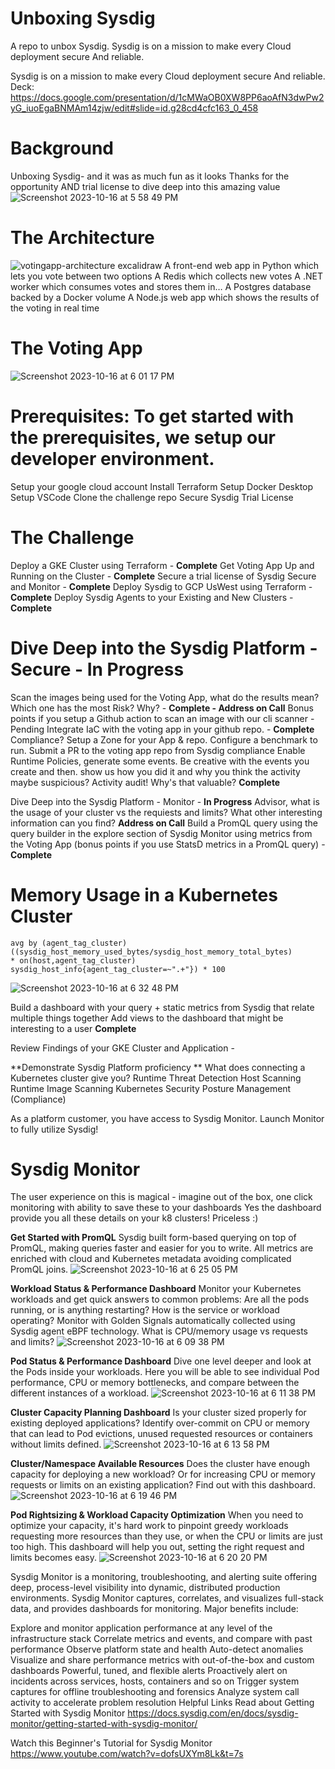 # Unboxing Sysdig
A repo to unbox Sysdig. Sysdig is on a mission to make every Cloud deployment secure And reliable.

Sysdig is on a mission to make every Cloud deployment secure And reliable.
Deck: https://docs.google.com/presentation/d/1cMWaOB0XW8PP6aoAfN3dwPw2yG_iuoEgaBNMAm14zjw/edit#slide=id.g28cd4cfc163_0_458

# Background
Unboxing Sysdig- and it was as much fun as it looks
Thanks for the opportunity AND trial license to dive deep into this amazing value
![Screenshot 2023-10-16 at 5 58 49 PM](https://github.com/pestirA/sysdigquest/assets/35427591/b4e0a014-177e-4ed1-a613-26819d668fe8)

# The Architecture 
![votingapp-architecture excalidraw](https://github.com/pestirA/sysdigquest/assets/35427591/80b01633-0281-4ebc-9e99-9de4665b6976)
A front-end web app in Python which lets you vote between two options
A Redis which collects new votes
A .NET worker which consumes votes and stores them in…
A Postgres database backed by a Docker volume
A Node.js web app which shows the results of the voting in real time


# The Voting App
![Screenshot 2023-10-16 at 6 01 17 PM](https://github.com/pestirA/sysdigquest/assets/35427591/a395f820-e839-4cab-b3b5-7681b97646e6)

# Prerequisites: To get started with the prerequisites, we setup our developer environment.  
Setup your google cloud account
Install Terraform
Setup Docker Desktop
Setup VSCode
Clone the challenge repo
Secure Sysdig Trial License

# The Challenge
Deploy a GKE Cluster using Terraform - **Complete**
Get Voting App Up and Running on the Cluster - **Complete**
Secure a trial license of Sysdig Secure and Monitor - **Complete**
Deploy Sysdig to GCP UsWest using Terraform - **Complete**
Deploy Sysdig Agents to your Existing and New Clusters - **Complete**

# Dive Deep into the Sysdig Platform - Secure - In Progress
  Scan the images being used for the Voting App, what do the results mean? Which one has the most Risk? Why? - **Complete - Address on Call**
  Bonus points if you setup a Github action to scan an image with our cli scanner - Pending
  Integrate IaC with the voting app in your github repo. - **Complete**
  Compliance? Setup a Zone for your App & repo. Configure a benchmark to run. Submit a PR to the voting app repo from Sysdig compliance
  Enable Runtime Policies, generate some events. Be creative with the events you create and then. show us how you did it and why you think the activity maybe suspicious? 
  Activity audit! Why's that valuable? **Complete**

Dive Deep into the Sysdig Platform - Monitor - **In Progress**
  Advisor, what is the usage of your cluster vs the requiests and limits? What other interesting information can you find? **Address on Call**
  Build a PromQL query using the query builder in the explore section of Sysdig Monitor using metrics from the Voting App (bonus points if you use StatsD metrics in a PromQL query) - **Complete**
 
  # Memory Usage in a Kubernetes Cluster
    avg by (agent_tag_cluster) ((sysdig_host_memory_used_bytes/sysdig_host_memory_total_bytes)
    * on(host,agent_tag_cluster) sysdig_host_info{agent_tag_cluster=~".+"}) * 100
  ![Screenshot 2023-10-16 at 6 32 48 PM](https://github.com/pestirA/sysdigquest/assets/35427591/bd83f42a-0a0a-497c-8a53-a306e5217854)

  Build a dashboard with your query + static metrics from Sysdig that relate multiple things together 
  Add views to the dashboard that might be interesting to a user **Complete**

Review Findings of your GKE Cluster and Application - 

**Demonstrate Sysdig Platform proficiency **
What does connecting a Kubernetes cluster give you?
  Runtime Threat Detection
  Host Scanning
  Runtime Image Scanning
  Kubernetes Security Posture Management (Compliance)

As a platform customer, you have access to Sysdig Monitor. Launch Monitor to fully utilize Sysdig!

# Sysdig Monitor
The user experience on this is magical - imagine out of the box, one click monitoring with ability to save these to your dashboards
Yes the dashboard provide you all these details on your k8 clusters! Priceless :) 

**Get Started with PromQL**
Sysdig built form-based querying on top of PromQL, making queries faster and easier for you to write. 
All metrics are enriched with cloud and Kubernetes metadata avoiding complicated PromQL joins.
![Screenshot 2023-10-16 at 6 25 05 PM](https://github.com/pestirA/sysdigquest/assets/35427591/a6e2fdb0-2717-492c-a9fb-7bffb383baf4)

**Workload Status & Performance Dashboard**
Monitor your Kubernetes workloads and get quick answers to common problems: Are all the pods running, or is anything restarting? How is the service or workload operating? Monitor with Golden Signals automatically collected using Sysdig agent eBPF technology. What is CPU/memory usage vs requests and limits?
![Screenshot 2023-10-16 at 6 09 38 PM](https://github.com/pestirA/sysdigquest/assets/35427591/1337d87d-04e2-469f-9187-36f4ac3588d4)

**Pod Status & Performance Dashboard**
Dive one level deeper and look at the Pods inside your workloads. Here you will be able to see individual Pod performance, CPU or memory bottlenecks, and compare between the different instances of a workload.
![Screenshot 2023-10-16 at 6 11 38 PM](https://github.com/pestirA/sysdigquest/assets/35427591/663fdf61-0c29-4ec3-a9a7-9c39cf5ac32f)

**Cluster Capacity Planning Dashboard**
Is your cluster sized properly for existing deployed applications? Identify over-commit on CPU or memory that can lead to Pod evictions, unused requested resources or containers without limits defined.
![Screenshot 2023-10-16 at 6 13 58 PM](https://github.com/pestirA/sysdigquest/assets/35427591/4da85254-1a57-407b-b559-b4aee3526bb0)

**Cluster/Namespace Available Resources**
Does the cluster have enough capacity for deploying a new workload? Or for increasing CPU or memory requests or limits on an existing application? Find out with this dashboard.
![Screenshot 2023-10-16 at 6 19 46 PM](https://github.com/pestirA/sysdigquest/assets/35427591/53cdaefe-571c-4e47-b292-c15091e46277)

**Pod Rightsizing & Workload Capacity Optimization**
When you need to optimize your capacity, it's hard work to pinpoint greedy workloads requesting more resources than they use, or when the CPU or limits are just too high. This dashboard will help you out, setting the right request and limits becomes easy.
![Screenshot 2023-10-16 at 6 20 20 PM](https://github.com/pestirA/sysdigquest/assets/35427591/9e04164d-faff-4ae4-b636-f527b0d73279)

Sysdig Monitor is a monitoring, troubleshooting, and alerting suite offering deep, process-level visibility into dynamic, distributed production environments. Sysdig Monitor captures, correlates, and visualizes full-stack data, and provides dashboards for monitoring. Major benefits include:

Explore and monitor application performance at any level of the infrastructure stack
Correlate metrics and events, and compare with past performance
Observe platform state and health
Auto-detect anomalies
Visualize and share performance metrics with out-of-the-box and custom dashboards
Powerful, tuned, and flexible alerts
Proactively alert on incidents across services, hosts, containers and so on
Trigger system captures for offline troubleshooting and forensics
Analyze system call activity to accelerate problem resolution
Helpful Links
Read about Getting Started with Sysdig Monitor https://docs.sysdig.com/en/docs/sysdig-monitor/getting-started-with-sysdig-monitor/

Watch this Beginner's Tutorial for Sysdig Monitor https://www.youtube.com/watch?v=dofsUXYm8Lk&t=7s
